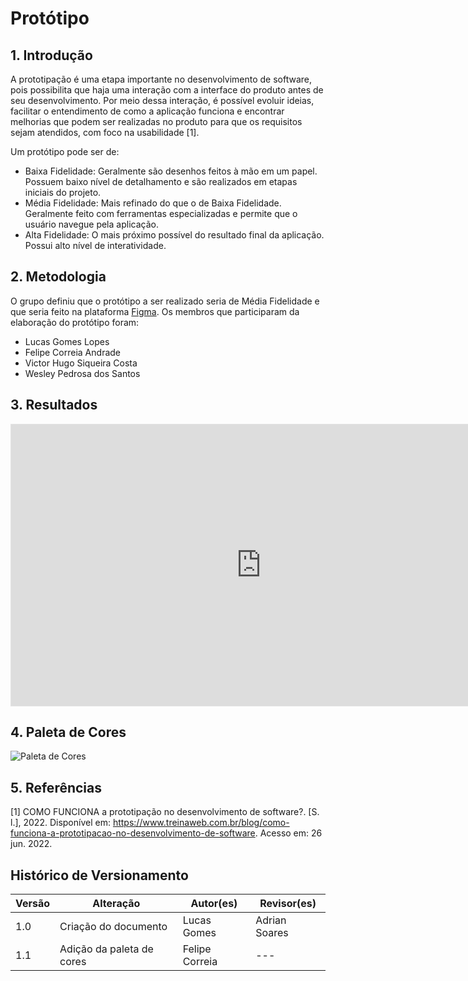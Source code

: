 # Protótipo

## 1. Introdução

A prototipação é uma etapa importante no desenvolvimento de software, pois possibilita que haja uma interação com a interface do produto antes de seu desenvolvimento. Por meio dessa interação, é possível evoluir ideias, facilitar o entendimento de como a aplicação funciona e encontrar melhorias que podem ser realizadas no produto para que os requisitos sejam atendidos, com foco na usabilidade [1].

Um protótipo pode ser de:

<ul>
<li> Baixa Fidelidade: Geralmente são desenhos feitos à mão em um papel. Possuem baixo nível de detalhamento e são realizados em etapas iniciais do projeto.</li>
<li> Média Fidelidade: Mais refinado do que o de Baixa Fidelidade. Geralmente feito com ferramentas especializadas e permite que o usuário navegue pela aplicação.</li>
<li> Alta Fidelidade: O mais próximo possível do resultado final da aplicação. Possui alto nível de interatividade.</li>
</ul>

## 2. Metodologia

O grupo definiu que o protótipo a ser realizado seria de Média Fidelidade e que seria feito na plataforma [Figma](figma.com). Os membros que participaram da elaboração do protótipo foram:
<ul>
<li>Lucas Gomes Lopes</li>
<li>Felipe Correia Andrade</li>
<li>Victor Hugo Siqueira Costa</li>
<li>Wesley Pedrosa dos Santos</li>
</ul>

## 3. Resultados

<iframe style="border: 1px solid rgba(0, 0, 0, 0.1);" width="800" height="450" src="https://www.figma.com/embed?embed_host=share&url=https%3A%2F%2Fwww.figma.com%2Fproto%2FDDhc2sBZwDraR2S4A8fF9F%2FProt%25C3%25B3tipo%3Fnode-id%3D66%253A30%26scaling%3Dscale-down%26page-id%3D0%253A1%26starting-point-node-id%3D66%253A30" allowfullscreen></iframe>

## 4. Paleta de Cores

![Paleta de Cores](https://github.com/UnBArqDsw2022-1/2022_1_grupo5/blob/main/docs/assets/prototipo/paletaDeCoresProt%C3%B3tipo.jpeg?raw=true)

## 5. Referências

[1] COMO FUNCIONA a prototipação no desenvolvimento de software?. [S. l.], 2022. Disponível em: https://www.treinaweb.com.br/blog/como-funciona-a-prototipacao-no-desenvolvimento-de-software. Acesso em: 26 jun. 2022.

## Histórico de Versionamento

 Versão |       Alteração       |    Autor(es)     |    Revisor(es)
  ---   |          ---          |       ---        |      ---
  1.0   |  Criação do documento | Lucas Gomes | Adrian Soares
  1.1   |  Adição da paleta de cores | Felipe Correia | ---
